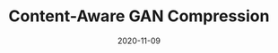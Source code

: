 ---
title: "Content-Aware GAN Compression"
collection: publications
permalink: /publication/gancompress
date: 2020-11-09
venue: CVPR 2021
city: Nashville
state: TN
teaser:
thumbnail: 'gancompress.png'
authors: "Yuchen Liu, Zhixin Shu, Yijun Li, Zhe Lin, Federico Perazzi, Sun-Yuan Kung"
uri: gancompress.pdf
arxiv: https://arxiv.org/abs/2104.02244
project:
video:
poster:
data:
---